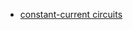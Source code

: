* [constant-current circuits](http://confocal-manawatu.pbworks.com/w/page/82281019/Constant-Current%20Circuits)